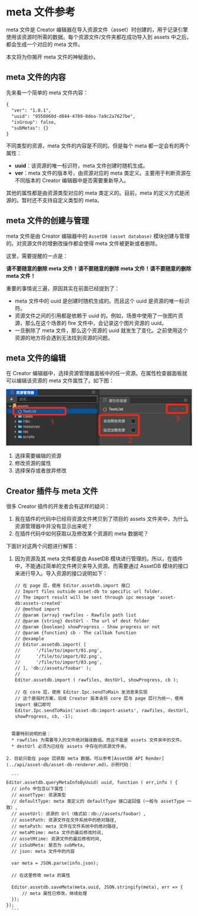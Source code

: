 # meta 文件参考

meta 文件是 Creator 编辑器在导入资源文件（asset）时创建的，用于记录引擎使用该资源时所需的数据。每个资源文件/文件夹都在成功导入到 assets 中之后，都会生成一个对应的 meta 文件。

本文将为你揭开 meta 文件的神秘面纱。

## meta 文件的内容

先来看一个简单的 meta 文件内容：

```
{
  "ver": "1.0.1",
  "uuid": "9550860d-d844-4789-8dea-7a9c2a7627be",
  "isGroup": false,
  "subMetas": {}
}
```

不同类型的资源，meta 文件的内容是不同的。但是每个 meta 都一定会有的两个属性：

* **uuid**：该资源的唯一标识符，meta 文件创建时随机生成。
* **ver**：meta 文件的版本号，由资源对应的 meta 类定义。主要用于判断资源在不同版本的 Creator 编辑器中是否需要重新导入。

其他的属性都是由资源类型对应的 meta 类定义的。目前，meta 的定义方式是闭源的。暂时还不支持自定义类型的 meta。

## meta 文件的创建与管理

meta 文件是由 Creator 编辑器中的 `AssetDB (asset database)` 模块创建与管理的。对资源文件的增删改操作都会使得 meta 文件被更新或者删除。

这里，需要提醒的一点是：

**请不要随意的删除 meta 文件！请不要随意的删除 meta 文件！请不要随意的删除 meta 文件！**

重要的事情说三遍，原因其实在前面已经提到了：

* meta 文件中的 uuid 是创建时随机生成的。而且这个 uuid 是资源的唯一标识符。
* 资源文件之间的引用都是依赖于 uuid 的。例如，场景中使用了一张图片资源，那么在这个场景的 fire 文件中，会记录这个图片资源的 uuid。
* 一旦删除了 meta 文件，那么这个资源的 uuid 就发生了变化。之前使用这个资源的地方将会遇到无法找到资源的问题。

## meta 文件的编辑

在 Creator 编辑器中，选择资源管理器面板中的任一资源。在属性检查器面板就可以编辑该资源的 meta 文件属性了。如下图：

![modify-meta](meta-reference/modify-meta.png)

1. 选择需要编辑的资源
2. 修改资源的属性
3. 选择保存或者放弃修改

## Creator 插件与 meta 文件

很多 Creator 插件的开发者会有这样的疑问：

1. 我在插件的代码中已经将资源文件拷贝到了项目的 assets 文件夹中，为什么资源管理器中并没有显示出来呢？
2. 在插件代码中如何获取以及修改某个资源的 meta 数据呢？

下面针对这两个问题进行解答：

1. 因为资源及其 meta 文件都是由 AssetDB 模块进行管理的。所以，在插件中，不能通过简单的文件拷贝来导入资源。而需要通过 AssetDB 模块的接口来进行导入。导入资源的接口说明如下：

	```
   // 在 page 层，使用 Editor.assetdb.import 接口
   // Import files outside asset-db to specific url folder.
   // The import result will be sent through ipc message 'asset-db:assets-created'
   // @method import
   // @param {array} rawfiles - Rawfile path list
   // @param {string} destUrl - The url of dest folder
   // @param {boolean} showProgress - Show progress or not
   // @param {function} cb - The callbak function
   // @example
   // Editor.assetdb.import( [
   //      '/file/to/import/01.png',
   //      '/file/to/import/02.png',
   //      '/file/to/import/03.png',
   // ], 'db://assets/foobar' );
   // 
   Editor.assetdb.import ( rawfiles, destUrl, showProgress, cb );

   // 在 core 层，使用 Editor.Ipc.sendToMain 发消息来实现
   // 这个是临时方案，后续 Creator 版本会将 core 层与 page 层行为统一，使用 import 接口即可
   Editor.Ipc.sendToMain('asset-db:import-assets', rawfiles, destUrl, showProgress, cb, -1);
  ```

	需要特别说明的是：
	* rawfiles 为需要导入的文件绝对路径数组。而且不能是 assets 文件夹中的文件。
	* destUrl 必须为已经在 assets 中存在的资源文件夹。

2. 目前只能在 page 层获取 meta 数据。可以参考[AssetDB API Render](../api/asset-db/asset-db-renderer.md)。示例代码：

	```
  Editor.assetdb.queryMetaInfoByUuid( uuid, function ( err,info ) {
    // info 中包含以下属性：
    // assetType: 资源类型
    // defaultType: meta 类定义的 defaultType 接口返回值（一般与 assetType 一致）,
    // assetUrl: 资源的 Url（格式如：db://assets/foobar）,
    // assetPath: 资源文件在文件系统中的绝对路径,
    // metaPath: meta 文件在文件系统中的绝对路径,
    // metaMtime: meta 文件的最后修改时间,
    // assetMtime: 资源文件的最后修改时间,
    // isSubMeta: 是否为 subMeta,
    // json: meta 文件中的内容

    var meta = JSON.parse(info.json);

    // 在这里修改 meta 的属性

    Editor.assetdb.saveMeta(meta.uuid, JSON.stringify(meta), err => {
        // meta 属性已修改，继续处理
    });
  });
	```
